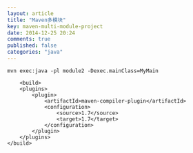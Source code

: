 ```yaml
---
layout: article
title: "Maven多模块"
key: maven-multi-module-project
date: 2014-12-25 20:24
comments: true
published: false
categories: "java"
---
```



	mvn exec:java -pl module2 -Dexec.mainClass=MyMain

	  	<build>
		<plugins>
			<plugin>
				<artifactId>maven-compiler-plugin</artifactId>
				<configuration>
					<source>1.7</source>
					<target>1.7</target>
				</configuration>
			</plugin>
		</plugins>
	</build>